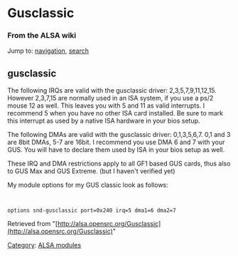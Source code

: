 Gusclassic
==========

### From the ALSA wiki

Jump to: [navigation](#mw-head), [search](#p-search)

gusclassic
----------

The following IRQs are valid with the gusclassic driver:
2,3,5,7,9,11,12,15. However 2,3,7,15 are normally used in an ISA system,
if you use a ps/2 mouse 12 as well. This leaves you with 5 and 11 as
valid interrupts. I recommend 5 when you have no other ISA card
installed. Be sure to mark this interrupt as used by a native ISA
hardware in your bios setup.

The following DMAs are valid with the gusclassic driver: 0,1,3,5,6,7.
0,1 and 3 are 8bit DMAs, 5-7 are 16bit. I recommend you use DMA 6 and 7
with your GUS. You will have to declare them used by ISA in your bios
setup as well.

These IRQ and DMA restrictions apply to all GF1 based GUS cards, thus
also to GUS Max and GUS Extreme. (but I haven't verified yet)

My module options for my GUS classic look as follows:

` `

    options snd-gusclassic port=0x240 irq=5 dma1=6 dma2=7

Retrieved from
"[http://alsa.opensrc.org/Gusclassic](http://alsa.opensrc.org/Gusclassic)"

[Category](/Special:Categories "Special:Categories"): [ALSA
modules](/Category:ALSA_modules "Category:ALSA modules")

